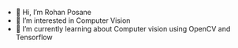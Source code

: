 - 👋 Hi, I’m Rohan Posane
- 👀 I’m interested in Computer Vision
- 🌱 I’m currently learning about Computer vision using OpenCV and Tensorflow

<!---
RohanPosane/RohanPosane is a ✨ special ✨ repository because its `README.md` (this file) appears on your GitHub profile.
You can click the Preview link to take a look at your changes.
--->
